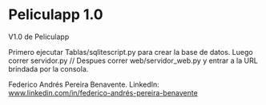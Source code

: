 # Peliculapp 1.0
 V1.0 de Peliculapp

Primero ejecutar Tablas/sqlitescript.py para crear la base de datos.
Luego correr servidor.py // Despues correr web/servidor_web.py y entrar a la URL brindada por la consola.

Federico Andrés Pereira Benavente.
LinkedIn:  www.linkedin.com/in/federico-andrés-pereira-benavente